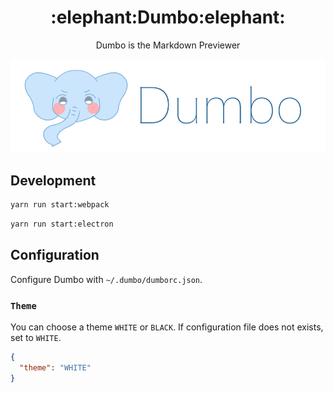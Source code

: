 <h1 align="center">:elephant:Dumbo:elephant:</h1>

<p align="center">Dumbo is the Markdown Previewer</p>

![Dumbo](./resources/dumbo.jpg)

## Development

```sh
yarn run start:webpack
```

```sh
yarn run start:electron
```

## Configuration

Configure Dumbo with `~/.dumbo/dumborc.json`.

### `Theme`

You can choose a theme `WHITE` or `BLACK`. If configuration file does not exists, set to `WHITE`.

```json
{
  "theme": "WHITE"
}
```
